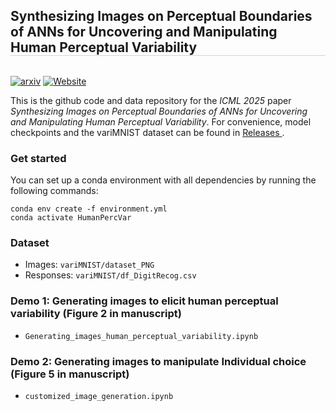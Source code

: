 <h2 style="border-bottom: 1px solid lightgray;">Synthesizing Images on Perceptual Boundaries of ANNs for Uncovering and Manipulating Human Perceptual Variability</h2>

<!-- Badges and Links Section -->
<div style="display: flex; align-items: center; justify-content: center;">

</div>

[![arxiv](https://img.shields.io/badge/arXiv-2407.14949-red)](https://arxiv.org/abs/2505.03641)
[![Website](https://img.shields.io/website?down_color=lightgrey&down_message=offline&up_color=brightgreen&up_message=online&url=https://eaterminator.github.io/BAM/)](https://eaterminator.github.io/BAM/)


</div>
This is the github code and data repository for the <em>ICML 2025</em> paper <em>Synthesizing Images on Perceptual Boundaries of ANNs for Uncovering and Manipulating Human Perceptual Variability</em>. For convenience, model checkpoints and the variMNIST dataset can be found in   <a href="https://github.com/EAterminator/HumanPerceptualVariability/releases" target="_blank">
    Releases
  </a>.

### Get started
You can set up a conda environment with all dependencies by running the following commands:

```
conda env create -f environment.yml
conda activate HumanPercVar
```

### Dataset
- Images: `variMNIST/dataset_PNG`
- Responses: `variMNIST/df_DigitRecog.csv`


### Demo 1: Generating images to elicit human perceptual variability (Figure 2 in manuscript)
- `Generating_images_human_perceptual_variability.ipynb` 

### Demo 2: Generating images to manipulate Individual choice (Figure 5 in manuscript)
- `customized_image_generation.ipynb`
